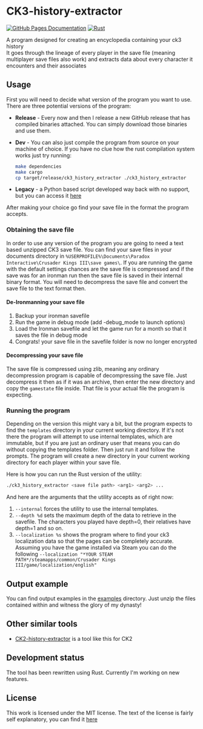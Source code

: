 # CK3-history-extractor

[![GitHub Pages Documentation](https://img.shields.io/badge/GitHub_Pages-Documentation-blue)](https://tca166.github.io/CK3-history-extractor/ck3_history_extractor)
[![Rust](https://github.com/TCA166/CK3-history-extractor/actions/workflows/rust.yml/badge.svg)](https://github.com/TCA166/CK3-history-extractor/actions/workflows/rust.yml)

A program designed for creating an encyclopedia containing your ck3 history  
It goes through the lineage of every player in the save file (meaning multiplayer save files also work) and extracts data about every character it encounters and their associates

## Usage

First you will need to decide what version of the program you want to use.
There are three potential versions of the program:

- **Release** - Every now and then I release a new GitHub release that has compiled binaries attached. You can simply download those binaries and use them.
- **Dev** - You can also just compile the program from source on your machine of choice. If you have no clue how the rust compilation system works just try running:

    ```sh
    make dependencies
    make cargo
    cp target/release/ck3_history_extractor ./ck3_history_extractor
    ```

- **Legacy** - a Python based script developed way back with no support, but you can access it [here](https://github.com/TCA166/CK3-history-extractor/releases/tag/v1)

After making your choice go find your save file in the format the program accepts.

### Obtaining the save file

In order to use any version of the program you are going to need a text based unzipped CK3 save file.
You can find your save files in your documents directory in ```%USERPROFILE%\Documents\Paradox Interactive\Crusader Kings III\save games\```.
If you are running the game with the default settings chances are the save file is compressed and if the save was for an ironman run then the save file is saved in their internal binary format.
You will need to decompress the save file and convert the save file to the text format then.

#### De-Ironmanning your save file

1. Backup your ironman savefile
2. Run the game in debug mode (add -debug_mode to launch options)
3. Load the Ironman savefile and let the game run for a month so that it saves the file in debug mode
4. Congrats! your save file in the savefile folder is now no longer encrypted

#### Decompressing your save file

The save file is compressed using zlib, meaning any ordinary decompression program is capable of decompressing the save file.
Just decompress it then as if it was an archive, then enter the new directory and copy the ```gamestate``` file inside.
That file is your actual file the program is expecting.

### Running the program

Depending on the version this might vary a bit, but the program expects to find the ```templates``` directory in your current working directory.
If it's not there the program will attempt to use internal templates, which are immutable, but if you are just an ordinary user that means you can do without copying the templates folder.
Then just run it and follow the prompts.
The program will create a new directory in your current working directory for each player within your save file.

Here is how you can run the Rust version of the utility:

```sh
./ck3_history_extractor <save file path> <arg1> <arg2> ...
```

And here are the arguments that the utility accepts as of right now:

1. ```--internal``` forces the utility to use the internal templates.
2. ```--depth %d``` sets the maximum depth of the data to retrieve in the savefile. The characters you played have depth=0, their relatives have depth=1 and so on.
3. ```--localization %s``` shows the program where to find your ck3 localization data so that the pages can be completely accurate. Assuming you have the game installed via Steam you can do the following ```--localization "*YOUR STEAM PATH*/steamapps/common/Crusader Kings III/game/localization/english"```

## Output example

You can find output examples in the [examples](examples/) directory.
Just unzip the files contained within and witness the glory of my dynasty!

## Other similar tools

- [CK2-history-extractor](https://github.com/TCA166/CK2-history-extractor) is a tool like this for CK2

## Development status

The tool has been rewritten using Rust.
Currently I'm working on new features.

## License

This work is licensed under the MIT license.
The text of the license is fairly self explanatory, you can find it [here](./license.txt)
